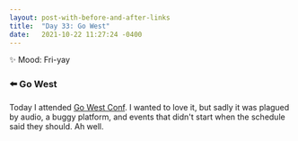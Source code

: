 ```yaml
---
layout: post-with-before-and-after-links
title:  "Day 33: Go West"
date:   2021-10-22 11:27:24 -0400
---
```


✨ Mood: Fri-yay

### ⬅️  Go West

Today I attended [Go West Conf](https://www.gowestconf.com/). I wanted to love
it, but sadly it was plagued by audio, a buggy platform, and events that didn't
start when the schedule said they should. Ah well.
